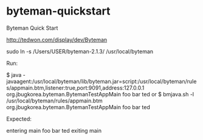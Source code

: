 byteman-quickstart
==================

Byteman Quick Start

http://tedwon.com/display/dev/Byteman

sudo ln -s /Users/USER/byteman-2.1.3/ /usr/local/byteman


Run:

$ java -javaagent:/usr/local/byteman/lib/byteman.jar=script:/usr/local/byteman/rules/appmain.btm,listener:true,port:9091,address:127.0.0.1 org.jbugkorea.byteman.BytemanTestAppMain foo bar ted
or
$ bmjava.sh -l /usr/local/byteman/rules/appmain.btm org.jbugkorea.byteman.BytemanTestAppMain foo bar ted


Expected:

entering main
foo
bar
ted
exiting main
